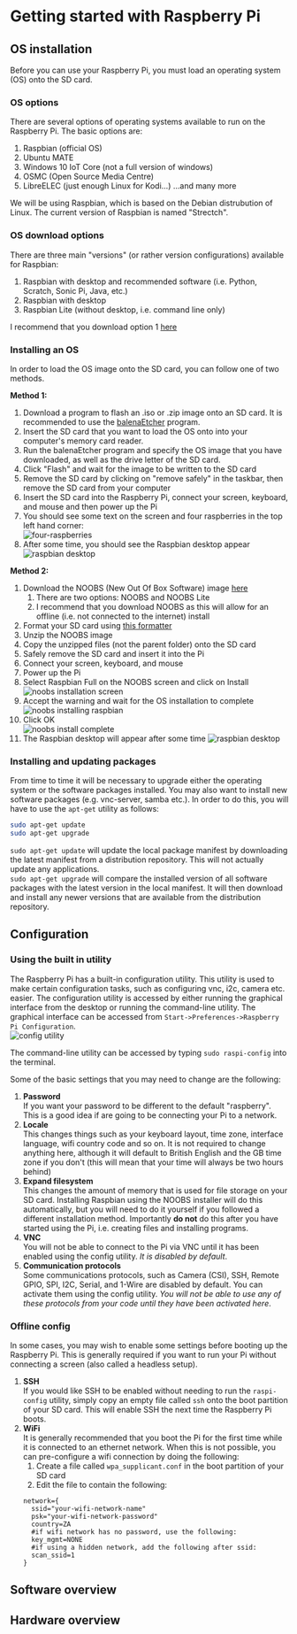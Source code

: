 # Getting started with Raspberry Pi

## OS installation
Before you can use your Raspberry Pi, you must load an operating system (OS) onto the SD card.

### OS options
There are several options of operating systems available to run on the Raspberry Pi. The basic options are:
1. Raspbian (official OS)
2. Ubuntu MATE
3. Windows 10 IoT Core (not a full version of windows)
4. OSMC (Open Source Media Centre)
5. LibreELEC (just enough Linux for Kodi...)
...and many more

We will be using Raspbian, which is based on the Debian distrubution of Linux. The current version of Raspbian is named "Strectch".

### OS download options
There are three main "versions" (or rather version configurations) available for Raspbian:
1. Raspbian with desktop and recommended software (i.e. Python, Scratch, Sonic Pi, Java, etc.)
2. Raspbian with desktop
3. Raspbian Lite (without desktop, i.e. command line only)

I recommend that you download option 1 [here][raspi-downloads]

### Installing an OS
In order to load the OS image onto the SD card, you can follow one of two methods.

**Method 1:**
1. Download a program to flash an .iso or .zip image onto an SD card. It is recommended to use the [balenaEtcher][etcher] program.
2. Insert the SD card that you want to load the OS onto into your computer's memory card reader.
3. Run the balenaEtcher program and specify the OS image that you have downloaded, as well as the drive letter of the SD card.
4. Click "Flash" and wait for the image to be written to the SD card
5. Remove the SD card by clicking on "remove safely" in the taskbar, then remove the SD card from your computer
6. Insert the SD card into the Raspberry Pi, connect your screen, keyboard, and mouse and then power up the Pi
7. You should see some text on the screen and four raspberries in the top left hand corner:  
![four-raspberries][raspberries]
8. After some time, you should see the Raspbian desktop appear
![raspbian desktop][pi-desktop]

**Method 2:**
1. Download the NOOBS (New Out Of Box Software) image [here][noobs-downloads]
   1. There are two options: NOOBS and NOOBS Lite
   2. I recommend that you download NOOBS as this will allow for an offline (i.e. not connected to the internet) install
2. Format your SD card using [this formatter][sd-formatter]
3. Unzip the NOOBS image
4. Copy the unzipped files (not the parent folder) onto the SD card
5. Safely remove the SD card and insert it into the Pi
6. Connect your screen, keyboard, and mouse
7. Power up the Pi
8. Select Raspbian Full on the NOOBS screen and click on Install
![noobs installation screen][noobs-install]
9.  Accept the warning and wait for the OS installation to complete
![noobs installing raspbian][noobs-installing]
10. Click OK  
![noobs install complete][noobs-installed]
11. The Raspbian desktop will appear after some time
![raspbian desktop][pi-desktop]

### Installing and updating packages
From time to time it will be necessary to upgrade either the operating system or the software packages installed. You may also want to install new software packages (e.g. vnc-server, samba etc.). In order to do this, you will have to use the `apt-get` utility as follows:
```bash
sudo apt-get update
sudo apt-get upgrade
```

`sudo apt-get update` will update the local package manifest by downloading the latest manifest from a distribution repository. This will not actually update any applications.  
`sudo apt-get upgrade` will compare the installed version of all software packages with the latest version in the local manifest. It will then download and install any newer versions that are available from the distribution repository.

## Configuration
### Using the built in utility
The Raspberry Pi has a built-in configuration utility. This utility is used to make certain configuration tasks, such as configuring vnc, i2c, camera etc. easier.
The configuration utility is accessed by either running the graphical interface from the desktop or running the command-line utility.
The graphical interface can be accessed from `Start->Preferences->Raspberry Pi Configuration`.  
![config utility][raspi-config]

The command-line utility can be accessed by typing `sudo raspi-config` into the terminal.

Some of the basic settings that you may need to change are the following:
1. **Password**  
   If you want your password to be different to the default "raspberry". This is a good idea if are going to be connecting your Pi to a network.
2. **Locale**  
   This changes things such as your keyboard layout, time zone, interface language, wifi country code and so on. It is not required to change anything here, although it will default to British English and the GB time zone if you don't (this will mean that your time will always be two hours behind)
3. **Expand filesystem**  
   This changes the amount of memory that is used for file storage on your SD card. Installing Raspbian using the NOOBS installer will do this automatically, but you will need to do it yourself if you followed a different installation method. Importantly **do not** do this after you have started using the Pi, i.e. creating files and installing programs.
4. **VNC**  
   You will not be able to connect to the Pi via VNC until it has been enabled using the config utility. *It is disabled by default*.
5. **Communication protocols**  
   Some communications protocols, such as Camera (CSI), SSH, Remote GPIO, SPI, I2C, Serial, and 1-Wire are disabled by default. You can activate them using the config utility. *You will not be able to use any of these protocols from your code until they have been activated here*.

### Offline config
In some cases, you may wish to enable some settings before booting up the Raspberry Pi. This is generally required if you want to run your Pi without connecting a screen (also called a headless setup).
1. **SSH**  
   If you would like SSH to be enabled without needing to run the `raspi-config` utility, simply copy an empty file called `ssh` onto the boot partition of your SD card. This will enable SSH the next time the Raspberry Pi boots.
2. **WiFi**  
   It is generally recommended that you boot the Pi for the first time while it is connected to an ethernet network. When this is not possible, you can pre-configure a wifi connection by doing the following:
   1. Create a file called `wpa_supplicant.conf` in the boot partition of your SD card
   2. Edit the file to contain the following:
   ```
   network={
     ssid="your-wifi-network-name"
     psk="your-wifi-network-password"
     country=ZA
     #if wifi network has no password, use the following:
     key_mgmt=NONE
     #if using a hidden network, add the following after ssid:
     scan_ssid=1
   }
   ```

## Software overview

## Hardware overview

[raspi-downloads]: https://www.raspberrypi.org/downloads/raspbian/
[noobs-downloads]: https://www.raspberrypi.org/downloads/noobs/
[etcher]: https://www.balena.io/etcher/
[sd-formatter]:  https://www.sdcard.org/downloads/formatter/index.html
[interactive-pinout]: https://pinout.xyz/

[raspberries]: ../static/images/raspberries.png "four raspberries"
[noobs-install]: ../static/images/install.png "noobs install screen"
[noobs-installing]: ../static/images/installing.png "noobs installing screen"
[noobs-installed]: ../static/images/installed.png "noobs install complete screen"
[pi-desktop]: ../static/images/pi-desktop.png "pi desktop"
[pi-labelled]: ../static/images/pi-labelled.png "labelled raspberry pi layout"
[pi-pinout]: ../static/images/raspberry-pi-pinout.png "raspberry pi pinout"
[pinout-command]: ../static/images/gpiozero-pinout.png "pinout command screen"
[raspi-config]: ../static/images/config.png "raspberry pi config utility"